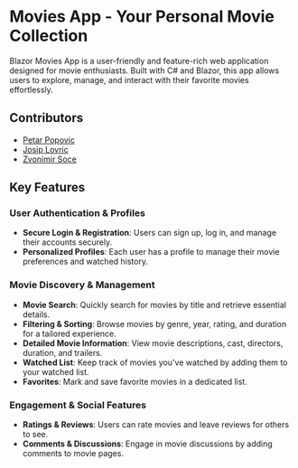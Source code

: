 # Movies App - Your Personal Movie Collection

Blazor Movies App is a user-friendly and feature-rich web application designed for movie enthusiasts. Built with C# and Blazor, this app allows users to explore, manage, and interact with their favorite movies effortlessly.

## Contributors
- [Petar Popovic](https://github.com/PetarPoP)
- [Josip Lovric](https://github.com/Wajperus)
- [Zvonimir Soce](https://github.com/zsoce)

## Key Features

### User Authentication & Profiles
- **Secure Login & Registration**: Users can sign up, log in, and manage their accounts securely.
- **Personalized Profiles**: Each user has a profile to manage their movie preferences and watched history.

### Movie Discovery & Management
- **Movie Search**: Quickly search for movies by title and retrieve essential details.
- **Filtering & Sorting**: Browse movies by genre, year, rating, and duration for a tailored experience.
- **Detailed Movie Information**: View movie descriptions, cast, directors, duration, and trailers.
- **Watched List**: Keep track of movies you've watched by adding them to your watched list.
- **Favorites**: Mark and save favorite movies in a dedicated list.

### Engagement & Social Features
- **Ratings & Reviews**: Users can rate movies and leave reviews for others to see.
- **Comments & Discussions**: Engage in movie discussions by adding comments to movie pages.

